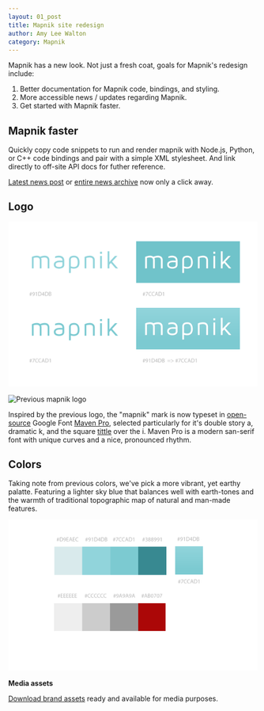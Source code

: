 ```yaml
---
layout: 01_post
title: Mapnik site redesign
author: Amy Lee Walton
category: Mapnik
---
```


Mapnik has a new look. Not just a fresh coat, goals for Mapnik's redesign include:
 1) Better documentation for Mapnik code, bindings, and styling.
 2) More accessible news / updates regarding Mapnik.
 3) Get started with Mapnik faster.


## Mapnik faster

Quickly copy code snippets to run and render mapnik with Node.js, Python, or C++ code bindings and pair with a simple XML stylesheet. And link directly to off-site API docs for futher reference.

[Latest news post]({{site.baseurl}}#latest-news}}) or [entire news archive]({{site.baseurl}}/news/archive.html) now only a click away.


## Logo

![New mapnik logo](/images/assets/mapnik_logos.png)

![Previous mapnik logo](/images/mapnik-logo.png)



Inspired by the previous logo, the "mapnik" mark is now typeset in [open-source](http://scripts.sil.org/cms/scripts/page.php?site_id=nrsi&id=OFL) Google Font [Maven Pro](https://www.google.com/fonts/specimen/Maven+Pro), selected particularly for it's double story a, dramatic k, and the square [tittle](http://blog.dictionary.com/tittle/) over the i. Maven Pro is a modern san-serif font with unique curves and a nice, pronounced rhythm.



## Colors

Taking note from previous colors, we've pick a more vibrant, yet earthy palatte. Featuring a lighter sky blue that balances well with earth-tones and the warmth of traditional topographic map of natural and man-made features.

![mapnik color palatte](/images/assets/mapnik_colors.png)


**Media assets**

[Download brand assets](/images/assets/mapnik_brand-assets.png) ready and available for media purposes.



